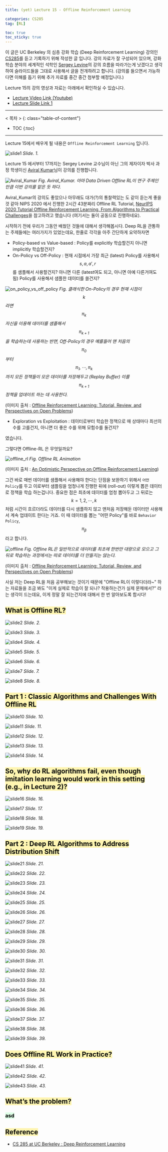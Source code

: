 ```yaml
---
title: (yet) Lecture 15 - Offline Reinforcement Learning

categories: CS285
tag: [RL]

toc: true
toc_sticky: true
---
```



이 글은 UC Berkeley 의 심층 강화 학습 (Deep Reinforcement Learning) 강의인 [CS285](http://rail.eecs.berkeley.edu/deeprlcourse/)를 듣고 기록하기 위해 작성한 글 입니다. 
강의 자료가 잘 구성되어 있으며, 강화학습 분야의 세계적인 석학인 [Sergey Levine](http://people.eecs.berkeley.edu/~svlevine/)의 강의 흐름을 따라가는게 낫겠다고 생각하여 슬라이드들을 그대로 사용해서 글을 전개하려고 합니다. (강의를 들으면서 가능하다면 이해를 돕기 위해 추가 자료를 중간 중간 첨부할 예정입니다.)


Lecture 15의 강의 영상과 자료는 아래에서 확인하실 수 있습니다. 
- [Lecture Video Link (Youtube)](https://www.youtube.com/watch?v=ft1YdOEpAQg&list=PL_iWQOsE6TfURIIhCrlt-wj9ByIVpbfGc&index=66)
- [Lecture Slide Link 1](http://rail.eecs.berkeley.edu/deeprlcourse/static/slides/lec-15.pdf)


---
< 목차 >
{: class="table-of-content"}
* TOC
{:toc}
---

Lecture 15에서 배우게 될 내용은 `Offline Reinforcement Learning` 입니다.

![slide1](/assets/images/CS285/lec-15/slide1.png)
*Slide. 1.*

Lecture 15 에서부터 17까지는 Sergey Levine 교수님이 아닌 그의 제자이자 박사 과정 학생이신 [Aviral Kumar](https://aviralkumar2907.github.io/)님이 강의를 진행합니다.

![Aviral_Kumar](/assets/images/CS285/lec-15/Aviral_Kumar.png)
*Fig. Aviral_Kumar. 아마 Data Driven Offline RL이 연구 주제인 만큼 이번 강의를 맡은 듯 하다.*

Aviral_Kumar의 강의도 좋았으나 아무래도 대가(?)의 통찰력있는 도 같이 듣는게 좋을 것 같아 NIPS 2020 에서 진행한 2시간 43분짜리 Offline RL Tutorial, [NeurIPS 2020 Tutorial Offline Reinforcement Learning, From Algorithms to Practical Challenges](https://slideslive.com/38935785/offline-reinforcement-learning-from-algorithms-to-practical-challenges)을 참고하려고 했습니다 (여기서는 둘이 공동으로 진행하네요).


시작하기 전에 우리가 그동안 배웠던 것들에 대해서 생각해봅시다.
Deep RL을 관통하는 주제들에는 여러가지가 있었는데요, 한줄로 각각을 아주 간단하게 요약하자면

- Policy-based vs Value-based : Policy를 explicitly 학습할건지 아니면 implicitly 학습할건지?
- On-Policy vs Off-Policy : 현재 시점에서 가장 최근 (latest) Policy를 사용해서 $$s,a,a',r$$ 를 샘플해서 사용할건지? 아니면 다른 (latest여도 되고, 아니면 아예 다른거여도 됨) Policy를 사용해서 샘플한 데이터를 쓸건지? 

![on_policy_vs_off_policy](/assets/images/CS285/lec-15/on_policy_vs_off_policy.png)
*Fig. 클래식한 On-Policy의 경우 현재 시점이 $$k$$라면 $$\pi_k$$ 자신을 이용해 데이터를 샘플해서 $$\pi_{k+1}$$을 학습하는데 사용하는 반면, Off-Policy의 경우 예를들어 맨 처음의 $$\pi_0$$ 부터 $$\pi_1,\cdots,\pi_k$$까지 모든 정책들이 모은 데이터를 저장해두고 (Replay Buffer) 이를 $$\pi_{k+1}$$ 정책을 업데이트 하는 데 사용한다.* 

(이미지 출처 : [Offline Reinforcement Learning: Tutorial, Review, and Perspectives on Open Problems](https://arxiv.org/pdf/2005.01643))


- Exploration vs Exploitation : 데이터로부터 학습한 정책으로 매 상태마다 최선의 수를 고를건지, 아니면 더 좋은 수를 위해 모험수를 둘건지?

였습니다.

그렇다면 Offline-RL 은 무엇일까요?

![offline_rl](/assets/images/CS285/lec-15/offline_rl.gif)
*Fig. Offline RL Animation*

(이미지 출처 : [An Optimistic Perspective on Offline Reinforcement Learning](https://ai.googleblog.com/2020/04/an-optimistic-perspective-on-offline.html))

그건 바로 매번 데이터를 샘플해서 사용해야 한다는 단점을 보완하기 위해서 `어떤 Policy`를 두고 이로부터 샘플링을 엄청나게 진행한 뒤에 (roll-out) 이렇게 뽑은 데이터로 정책을 학습 하는겁니다.
중요한 점은 최초에 데이터를 엄청 뽑아두고 그 뒤로는 $$k=1,2,\cdots,k$$ 처럼 시간이 흐르더라도 데이터를 다시 샘플하지 않고 맨처음 저장해둔 데이터만 사용해서 계속 업데이트 한다는 거죠.
이 때 데이터를 뽑는 "어떤 Policy"를 바로 `Behavior Policy`, $$\pi_{\beta}$$라고 합니다.

![offline](/assets/images/CS285/lec-15/offline.png)
*Fig. Offline RL은 일반적으로 데이터를 최초에 한번만 대량으로 모으고 그 뒤로 학습하는 과정에서는 따로 데이터를 더 만들지는 않는다.*

(이미지 출처 : [Offline Reinforcement Learning: Tutorial, Review, and Perspectives on Open Problems](https://arxiv.org/pdf/2005.01643))


사실 저는 Deep RL을 처음 공부해보는 것이기 때문에 "Offline RL이 이렇다더라~" 하는 자료들을 조금 봐도 "이게 실제로 학습이 잘 되나? 작용하는건가 실제 문제에서?" 라는 생각이 드는데요,
이게 정말 잘 되는건지에 대해서 한 번 알아보도록 합시다!



## <mark style='background-color: #fff5b1'> What is Offline RL?  </mark>

![slide2](/assets/images/CS285/lec-15/slide2.png)
*Slide. 2.*

![slide3](/assets/images/CS285/lec-15/slide3.png)
*Slide. 3.*

![slide4](/assets/images/CS285/lec-15/slide4.png)
*Slide. 4.*

![slide5](/assets/images/CS285/lec-15/slide5.png)
*Slide. 5.*

![slide6](/assets/images/CS285/lec-15/slide6.png)
*Slide. 6.*

![slide7](/assets/images/CS285/lec-15/slide7.png)
*Slide. 7.*

![slide8](/assets/images/CS285/lec-15/slide8.png)
*Slide. 8.*

## <mark style='background-color: #fff5b1'> Part 1 : Classic Algorithms and  Challenges With Offline RL  </mark>

![slide10](/assets/images/CS285/lec-15/slide10.png)
*Slide. 10.*

![slide11](/assets/images/CS285/lec-15/slide11.png)
*Slide. 11.*

![slide12](/assets/images/CS285/lec-15/slide12.png)
*Slide. 12.*

![slide13](/assets/images/CS285/lec-15/slide13.png)
*Slide. 13.*

![slide14](/assets/images/CS285/lec-15/slide14.png)
*Slide. 14.*


## <mark style='background-color: #fff5b1'> So, why do RL algorithms fail, even  though imitation learning would work  in this setting (e.g., in Lecture 2)?  </mark>

![slide16](/assets/images/CS285/lec-15/slide16.png)
*Slide. 16.*

![slide17](/assets/images/CS285/lec-15/slide17.png)
*Slide. 17.*

![slide18](/assets/images/CS285/lec-15/slide18.png)
*Slide. 18.*

![slide19](/assets/images/CS285/lec-15/slide19.png)
*Slide. 19.*

## <mark style='background-color: #fff5b1'> Part 2 : Deep RL Algorithms to  Address Distribution Shift </mark>

![slide21](/assets/images/CS285/lec-15/slide21.png)
*Slide. 21.*

![slide22](/assets/images/CS285/lec-15/slide22.png)
*Slide. 22.*

![slide23](/assets/images/CS285/lec-15/slide23.png)
*Slide. 23.*

![slide24](/assets/images/CS285/lec-15/slide24.png)
*Slide. 24.*

![slide25](/assets/images/CS285/lec-15/slide25.png)
*Slide. 25.*

![slide26](/assets/images/CS285/lec-15/slide26.png)
*Slide. 26.*

![slide27](/assets/images/CS285/lec-15/slide27.png)
*Slide. 27.*

![slide28](/assets/images/CS285/lec-15/slide28.png)
*Slide. 28.*

![slide29](/assets/images/CS285/lec-15/slide29.png)
*Slide. 29.*

![slide30](/assets/images/CS285/lec-15/slide30.png)
*Slide. 30.*

![slide31](/assets/images/CS285/lec-15/slide31.png)
*Slide. 31.*

![slide32](/assets/images/CS285/lec-15/slide32.png)
*Slide. 32.*

![slide33](/assets/images/CS285/lec-15/slide33.png)
*Slide. 33.*

![slide34](/assets/images/CS285/lec-15/slide34.png)
*Slide. 34.*

![slide35](/assets/images/CS285/lec-15/slide35.png)
*Slide. 35.*

![slide36](/assets/images/CS285/lec-15/slide36.png)
*Slide. 36.*

![slide37](/assets/images/CS285/lec-15/slide37.png)
*Slide. 37.*

![slide38](/assets/images/CS285/lec-15/slide38.png)
*Slide. 38.*

![slide39](/assets/images/CS285/lec-15/slide39.png)
*Slide. 39.*


## <mark style='background-color: #fff5b1'> Does Offline RL Work in Practice? </mark>

![slide41](/assets/images/CS285/lec-15/slide41.png)
*Slide. 41.*

![slide42](/assets/images/CS285/lec-15/slide42.png)
*Slide. 42.*

![slide43](/assets/images/CS285/lec-15/slide43.png)
*Slide. 43.*











## <mark style='background-color: #fff5b1'> What’s the problem?  </mark>



### <mark style='background-color: #dcffe4'> asd </mark>

## <mark style='background-color: #fff5b1'> Reference </mark>

- [CS 285 at UC Berkeley : Deep Reinforcement Learning](http://rail.eecs.berkeley.edu/deeprlcourse/)































